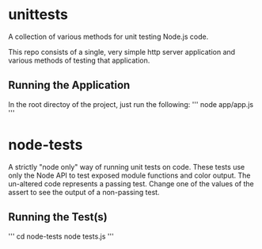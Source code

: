 # unittests
A collection of various methods for unit testing Node.js code.

This repo consists of a single, very simple http server application and various
methods of testing that application.

## Running the Application
In the root directoy of the project, just run the following:
'''
node app/app.js
'''

# node-tests
A strictly "node only" way of running unit tests on code.  These tests use only
the Node API to test exposed module functions and color output.  The un-altered
code represents a passing test.  Change one of the values of the assert to see
the output of a non-passing test.

## Running the Test(s)
'''
cd node-tests
node tests.js
'''
